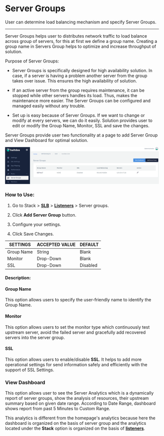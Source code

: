 # Server Groups

User can determine load balancing mechanism and specify Server Groups.

---

Server Groups helps user to distributes network traffic to load balance across group of servers, for this at first we define a group name. Creating a group name in Servers Group helps to optimize and increase throughput of solution.

Purpose of Server Groups:

- Server Groups is specifically designed for high availability solution. In case, if a server is having a problem another server from the group takes over issue. This ensures the high availability of solution.

- If an active server from the group requires maintenance, it can be stopped while other servers handles its load. Thus, makes the maintenance more easier. The Server Groups can be configured and managed easily without any trouble.

- Set up is easy because of Server Groups. If we want to change or modify at every servers, we can do it easily. Solution provides user to edit or modify the Group Name, Monitor, SSL and save the changes.

Server Groups provide user two functionality at a page to add Server Group and View Dashboard for optimal solution.

![Server group](/img/adc/v6/docs/servergroup.png)

### How to Use:

1. Go to Stack > [**SLB**](/adc/docs) > [**Listeners**](../../listeners/) > Server groups.

2. Click **Add Server Group** button.

4. Configure your settings. 

5. Click Save Changes.

| SETTINGS    | ACCEPTED VALUE | DEFAULT  |
|-------------|----------------|----------|
| Group Name  | String         | Blank    |
| Monitor     | Drop-Down      | Blank    |
| SSL         | Drop-Down      | Disabled |

#### Description:

#### Group Name

This option allows users to specify the user-friendly name to identify the Group Name. 

#### Monitor

This option allows users to set the monitor type which continuously test upstream server, avoid the failed server and gracefully add recovered servers into the server group.

#### SSL

This option allows users to enable/disable **SSL**. It helps to add more operational settings for send information safely and efficiently with the support of SSL Settings. 

### View Dashboard

This option allows user to see the Server Analytics which is a dynamically report of server groups, show the analysis of resources, their upstream summary based on given date range. According to Date Range, dashboard shows report from past 5 Minutes to Custom Range.

This analytics is different from the homepage's analytics because here the dashboard is organized on the basis of server group and the analytics located under the **Stack** option is organized on the basis of [**listeners**](../../listeners/).